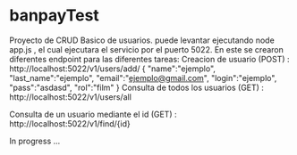 # banpayTest

Proyecto de CRUD Basico de usuarios. puede levantar ejecutando node app.js , el cual ejecutara el servicio por el puerto 5022.  En este se crearon diferentes endpoint para las diferentes tareas:
Creacion de usuario  (POST) :  http://localhost:5022/v1/users/add/
{
    "name":"ejemplo",
    "last_name":"ejemplo",
    "email":"ejemplo@gmail.com",
    "login":"ejemplo",
    "pass":"asdasd",
    "rol":"film"
}
Consulta de todos los usuarios  (GET) : http://localhost:5022/v1/users/all

Consulta de un usuario mediante el id (GET) : http://localhost:5022/v1/find/{id}



In progress ...
